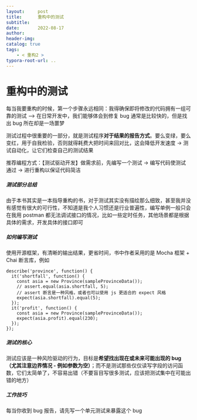 ```yaml
---
layout:     post
title:      重构中的测试
subtitle:  
date:       2022-08-17
author:     
header-img: 
catalog: true
tags:
    - < 重构2 >
typora-root-url: ..
---
```


# 重构中的测试

每当我要重构的时候，第一个步骤永远相同：我得确保即将修改的代码拥有一组可靠的测试 --> 在日常开发中，我们能够体会到修复 bug 通常是比较快的，但是找出 bug 所在却是一场噩梦

测试过程中很重要的一部分，就是测试程序**对于结果的报告方式**。要么变绿，要么变红，用于自我检验，否则就得耗费大把时间来回对比，这会降低开发速度 -> 测试自动化，让它们检查自己的测试结果

推荐编程方式：【测试驱动开发】做需求前，先编写一个测试 -> 编写代码使测试通过 -> 进行重构以保证代码简洁

##### 测试部分总结

由于本书其实是一本指导重构的书，对于测试其实没有描绘那么细致，甚至我并没有感觉有很大的可行性，不知道是我个人习惯还是行业普遍性，编写单例一般只会在我用 postman 都无法调试接口的情况，比如一些定时任务，其他场景都是根据具体的需求，开发具体的接口即可

##### 如何编写测试

使用开源框架，有清晰的输出结果，更省时间，书中作者采用的是 Mocha 框架 + Chai 断言库，例如

```react
describe('province', function() { 
  it('shortfall', function() { 
    const asia = new Province(sampleProvinceData()); 
    // assert.equal(asia.shortfall, 5);
    // assert 断言是一种风格，或者也可以使用 js 更适合的 expect 风格
    expect(asia.shortfall).equal(5);
  }); 
  it('profit', function() { 
    const asia = new Province(sampleProvinceData()); 
    expect(asia.profit).equal(230); 
  });
});
```

##### 测试的核心

测试应该是一种风险驱动的行为，目标是**希望找出现在或未来可能出现的 bug（尤其注意边界情况 - 例如参数为空）**；而不是测试那些仅仅读写字段的访问函数，它们太简单了，不容易出错（不要盲目写很多测试，应该把测试集中在可能出错的地方）

##### 工作技巧

每当你收到 bug 报告，请先写一个单元测试来暴露这个 bug
